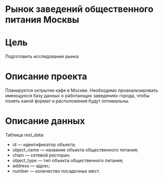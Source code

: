 # Рынок заведений общественного питания Москвы
# Цель 
Подготовить исследование рынка
# Описание проекта
Планируется октрытие кафе в Москве. Необходимо проанализировать имеющуюся базу данных о работающих заведениях города, чтобы понять какой формат и расположения будут оптимальны.

# Описание данных
Таблица rest_data:
- id — идентификатор объекта;
- object_name — название объекта общественного питания;
- chain — сетевой ресторан;
- object_type — тип объекта общественного питания;
- address — адрес;
- number — количество посадочных мест.
